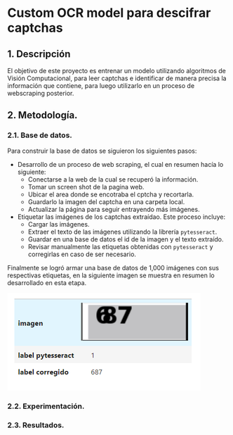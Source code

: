 # Custom OCR model para descifrar captchas

## 1. Descripción
El objetivo de este proyecto es entrenar un modelo utilizando algoritmos de Visión Computacional, para leer captchas e identificar de manera precisa la información que contiene, para luego utilizarlo en un proceso de webscraping posterior.

## 2. Metodología.
### 2.1. Base de datos.
Para construir la base de datos se siguieron los siguientes pasos:
- Desarrollo de un proceso de web scraping, el cual en resumen hacía lo siguiente:
    - Conectarse a la web de la cual se recuperó la información.
    - Tomar un screen shot de la pagina web.
    - Ubicar el area donde se encotraba el cptcha y recortarla.
    - Guardarlo la imagen del captcha en una carpeta local.
    - Actualizar la página para seguir entrayendo más imágenes.
- Etiquetar las imágenes de los captchas extraídao. Este proceso incluye:
    - Cargar las imágenes.
    - Extraer el texto de las imágenes utilizando la librería ``pytesseract``.
    - Guardar en una base de datos el id de la imagen y el texto extraído.
    - Revisar manualmente las etiquetas obtenidas con ``pytesseract`` y corregirlas en caso de ser necesario.

Finalmente se logró armar una base de datos de 1,000 imágenes con sus respectivas etiquetas, en la siguiente imagen se muestra en resumen lo desarrollado en esta etapa.

![Proceso de etiquetado](image_label.png)

### 2.2. Experimentación.
### 2.3. Resultados.

